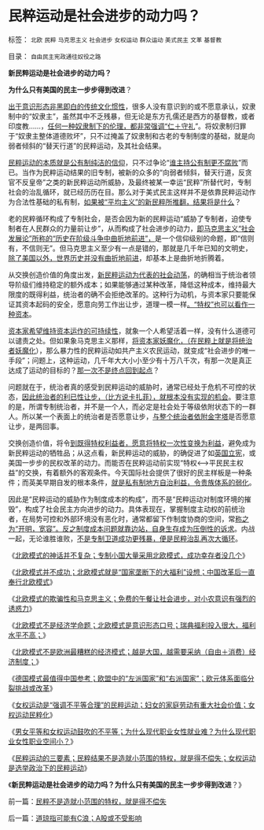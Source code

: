 # 民粹运动是社会进步的动力吗？

标签： `北欧` `民粹` `马克思主义` `社会进步` `女权运动` `群众运动` `美式民主` `文革` `基督教` 

目录： `自由民主宪政通往奴役之路`

**新民粹运动是社会进步的动力吗？**

**为什么只有美国的民主一步步得到改进**？

[出于意识形态非黑即白的传统文化惯性](../../../2010/10/20/意识形态的权威必定非黑即白;辩证法还能颠倒黑白；.md)，很多人没有意识到的或不愿意承认，奴隶制中的“奴隶主”，虽然其中不乏残暴，但无论是东方孔儒还是西方的基督教，或者印度教……，[任何一种奴隶制下的伦理，都非常强调“仁＋守礼](../../../2011/5/5/奴隶主大多数是仁慈的，道德是高尚的.md)”。将奴隶制归罪于“奴隶主整体道德败坏”，只不过掩盖了奴隶制和古老的专制制度的基础，就是向弱者倾斜的“替天行道”的民粹运动，及其社会结果。

[民粹运动的本质就是公有制纯洁的信仰](../../../2011/5/20/城乡结合部黑社会化的原因是土地财政.md)，只不过争论“[谁主持公有制更不腐败](../../../2009/12/5/无私的社会是不能反腐败的.md)”而已。当作为民粹运动结果的旧专制，被新的众多的“向弱者倾斜，替天行道，反贪官不反皇帝”之类的新民粹运动所威胁，及最终被某一幸运“民粹”所替代时，专制社会的治乱循环，就已经历历在目。那么对于美式民主这样并不是依靠民粹运动作为合法性基础的私有制，[如果被“平均主义”的新民粹所推翻，结果将是什么](../../../2010/3/19/魔鬼三招！中国顶得了几招？.md)？

老的民粹循环构成了专制社会，是否会因为新的民粹运动“威胁了专制者，迫使专制者在人民群众的力量前让步”，从而构成了社会进步的动力，[即马克思主义“社会发展论”所称的“历史在阶级斗争中曲折地前进”，](../../../2009/9/14/历史蒙太奇的反垄断和社会主义公有制.md)是一个信仰级别的命题，即“信则有，不信则无”。但马克思主义至少有一点是错的，那就是几千年已知的文明史，[除了美国以外，世界历史并没有曲折地前进](../../../2010/3/19/魔鬼三招几乎征服了美国.md)，却基本上是曲折地折腾着。



从交换创造价值的角度出发，[新民粹运动为代表的社会动荡](../../../2010/9/21/讲民主首先不要“闹民粹”.md)，的确相当于统治者领导阶级们维持稳定的额外成本；如果能够通过某种改革，降低这种成本，维持最大限度的既得利益，统治者的确不会拒绝改革的。这种行为动机，与资本家只要能保证其资本起码的安全，愿意向劳工作出让步，道理一模一样[。“特权”也可以看作一种资本](../../../2009/8/28/已得利益者不是敌人而是盟友！.md)。

[资本家希望维持资本运作的可持续性](../../../2011/5/31/工团主义：资本家“逐权不成”方“逐利”.md)，就象一个人希望活着一样，没有什么道德可以谴责之处。但如果象马克思主义那样，[将资本家妖魔化，（在民粹上就是将统治者妖魔化](../../../2009/5/8/妖魔化敌视与铁板一块.md)），那么暴力性的民粹运动如共产主义农民运动，就变成“社会进步的唯一手段”；问题上，这种运动，几千年大大小小至少有十万八千次，有那一次是真正达成了运动的目标的？[那一次不是终点回到起点](../../../2011/3/11/光荣革命的敌人和治乱循环.md)？

问题就在于，统治者真的感受到民粹运动的威胁时，通常已经处于危机不可控的状态，[因此统治者的利已性让步，（比方说卡扎菲），就根本没有实现的机会](../../../2011/4/16/“全国大选”不是独裁和内战的消毒剂.md)。要注意的是，所谓专制统治者，并不是一个人，而必定是社会处于等级依附状态下的一群人。所以某一个表面上的统治者是否愿意让步，[与整个统治者依附金字塔](../../../2010/11/30/孔庆东老师玩政治是举重若轻啊.md)是否愿意让步，是两回事。

交换创造价值，将令[到既得特权利益者，愿意将特权一次性变换为利益](../../../2009/5/25/魔戒！世界上根本没有绝对的权力～！.md)，避免成为新民粹运动的牺牲品；从这点看，新民粹运动的威胁，的确促进了如[英国立宪](http://blog.sina.com.cn/s/blog_5563a64d0100cwlk.html)，或美国一步步的民权改革的动力。而能否在民粹运动前实现“特权<——>平民民主权益”的交换，有着额外的客观条件。今天国际社会提供了很好的民主样板是一种条件；而英美早期自发的根本条件，[就是私有制地方自治利益，令贵族体系的弱化](../../../2011/3/16/美国的户籍制度和民粹运动.md)。



因此是“民粹运动的威胁作为制度成本的构成”，而不是“民粹运动对制度环境的摧毁”，构成了社会民主方向进步的动力。具体表现在，掌握制度主动权的前统治者，在局势可控和外部环境没有恶化时，通常都留下作制度协商的空间，常[称之为“开明，宽容”。反之制度成本问题就靠边站，自身生存成为压倒性的诉求](../../../2011/1/30/如何面对言论开放的危险过渡期和临界红线？.md)。内战一起，无论谁胜谁败，[不是专制卫道成功更残暴，便是民粹治乱再次大循环](../../../2011/4/30/贪污不是问题，独裁是小问题;(谈也门).md)。

《[北欧模式的神话并不复杂；专制小国大量采用北欧模式，成功幸存者没几个](../../../2011/6/27/北欧模式的神话并不复杂.md)》

《[北欧模式并不成功；北欧模式就是“国家垄断下的大福利”设想；中国改革后一直奉行北欧模式](../../../2011/6/27/不成功的北欧模式的神话背景.md)》

《[北欧模式的欺骗性和马克思主义；免费的午餐让社会进步，对小农意识有强烈的诱惑力](../../../2011/6/28/广州乳业有良心的奸商.md)》

《[北欧模式不是经济学命题；北欧模式是意识形态口号；瑞典福利投入很大，福利水平不高；](../../../2011/6/28/北欧模式不是经济学命题.md)》

《[北欧模式不是欧洲最糟糕的经济模式；越是大国，越需要采纳（自由＋消费）经济制度；](../../../2011/6/28/向北欧模式学习的南欧最糟糕.md)》

《[德国模式最值得中国参考；欧盟中的“左派国家”和“右派国家”；欧元体系面临分裂挑战或改革](../../../2011/6/29/德国模式最值得中国参考.md)》

《[女权运动是“强调不平等合理”的民粹运动；妇女的家庭劳动有重大社会价值；女权运动民粹化](../../../2011/6/29/基督教的女权运动愚昧落后.md)》

《[男女平等和女权运动鼓吹的不平等；为什么现代职业女性就业难？为什么现代职业女性职业空间小？](../../../2011/6/30/男女平等和女权运动鼓吹的不平等.md)》

《[民粹运动的三要素；民粹结果不是造就小范围的特权，就是得不偿失；女权运动是选举政治下的民粹运动](../../../2011/6/30/民粹不是造就小范围的特权，就是得不偿失.md)》

《**新民粹运动是社会进步的动力吗？为什么只有美国的民主一步步得到改进**？》

前一篇：[民粹不是造就小范围的特权，就是得不偿失](../../../2011/6/30/民粹不是造就小范围的特权，就是得不偿失.md)

后一篇：[道琼指可能有C浪；A股或不受影响](../../../2011/7/1/道琼指可能有C浪；A股或不受影响.md)